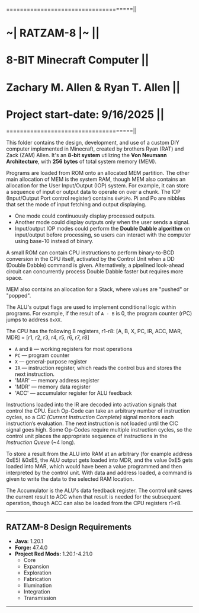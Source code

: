 =====================================||
# ~| RATZAM-8 |~				   ||
# 8-BIT Minecraft Computer		   ||
# Zachary M. Allen & Ryan T. Allen      ||
# Project start-date: 9/16/2025	   ||
=====================================||

This folder contains the design, development, and use of a custom DIY computer implemented in Minecraft, created by brothers Ryan (RAT) and Zack (ZAM) Allen. It's an **8-bit system** utilizing the **Von Neumann Architecture**, with **256 bytes** of total system memory (MEM).  

Programs are loaded from ROM onto an allocated MEM partition. The other main allocation of MEM is the system RAM, though MEM also contains an allocation for the User Input/Output (IOP) system. For example, it can store a sequence of input or output data to operate on over a chunk. The IOP (Input/Output Port control register) contains `0xPiPo`. Pi and Po are nibbles that set the mode of input fetching and output displaying.  

- One mode could continuously display processed outputs.  
- Another mode could display outputs only when the user sends a signal.  
- Input/output IOP modes could perform the **Double Dabble algorithm** on input/output before processing, so users can interact with the computer using base-10 instead of binary.  

A small ROM can contain CPU instructions to perform binary-to-BCD conversion in the CPU itself, activated by the Control Unit when a DD (Double Dabble) command is given. Alternatively, a pipelined look-ahead circuit can concurrently process Double Dabble faster but requires more space.  

MEM also contains an allocation for a Stack, where values are "pushed" or "popped".  

The ALU's output flags are used to implement conditional logic within programs. For example, if the result of `A - B` is 0, the program counter (rPC) jumps to address `0xXX`.  

The CPU has the following 8 registers, r1-r8:
[A, B, X, PC, IR, ACC, MAR, MDR] = [r1, r2, r3, r4, r5, r6, r7, r8]
- `A` and `B` — working registers for most operations  
- `PC` — program counter  
- `X` — general-purpose register  
- `IR` — instruction register, which reads the control bus and stores the next instruction.  
- 'MAR' — memory address register
- 'MDR' — memory data register
- 'ACC' — accumulator register for ALU feedback

Instructions loaded into the IR are decoded into activation signals that control the CPU. Each Op-Code can take an arbitrary number of instruction cycles, so a *CIC (Current Instruction Complete)* signal monitors each instruction’s evaluation. The next instruction is not loaded until the CIC signal goes high. Some Op-Codes require multiple instruction cycles, so the control unit places the appropriate sequence of instructions in the *Instruction Queue* (~4 long). 

To store a result from the ALU into RAM at an arbitrary (for example address 0xE5) &0xE5, the ALU output gets loaded into MDR, and the value 0xE5 gets loaded into MAR, which would have been a value programmed and then interpreted by the control unit. With data and address loaded, a command is given to write the data to the selected RAM location.

The Accumulator is the ALU's data feedback register. The control unit saves the current result to ACC when that result is needed for the subsequent operation, though ACC can also be loaded from the CPU registers r1-r8. 

---

## RATZAM-8 Design Requirements

- **Java:** 1.20.1  
- **Forge:** 47.4.0  
- **Project Red Mods:** 1.20.1-4.21.0  
  - Core  
  - Expansion  
  - Exploration  
  - Fabrication  
  - Illumination  
  - Integration  
  - Transmission  

---

